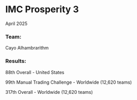 # IMC Prosperity 3
April 2025

### Team: 

Cayo Alhambrarithm

### Results:

88th Overall - United States

99th Manual Trading Challenge - Worldwide (12,620 teams)

317th Overall - Worldwide (12,620 teams)
